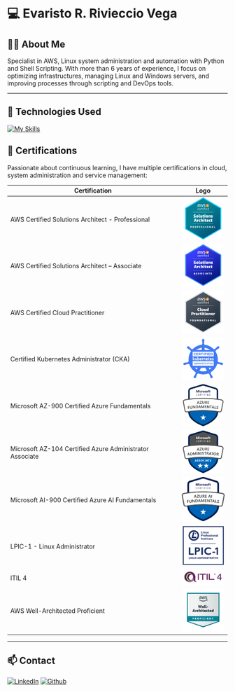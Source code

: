 # 💻 Evaristo R. Rivieccio Vega

## 👨‍💻 About Me

Specialist in AWS, Linux system administration and automation with Python and Shell Scripting.
With more than 6 years of experience, I focus on optimizing infrastructures, managing Linux and Windows servers, and improving processes through scripting and DevOps tools.

---

## 🚀 Technologies Used
[![My Skills](https://skillicons.dev/icons?i=aws,azure,linux,py,bash,redhat,ubuntu,debian,windows,apple,kubernetes,docker,cloudflare,redis,mongodb,mysql,git,bitbucket,fastapi,powershell,elasticsearch)](#)

## 📜 Certifications
Passionate about continuous learning, I have multiple certifications in cloud, system administration and service management:

| Certification | Logo |
|--------------|------|
| AWS Certified Solutions Architect - Professional | [<img src="imagenes/AWS-Certified-Solutions-Architect-Professional_badge.69d82ff1b2861e1089539ebba906c70b011b928a.png" width="100">](#) |
| AWS Certified Solutions Architect – Associate | [<img src="imagenes/aws-certified-solutions-architect-associate-3.png" width="100">](#) |
| AWS Certified Cloud Practitioner | [<img src="imagenes/aws-certified-cloud-practitioner-2.png" width="100">](#) |
| Certified Kubernetes Administrator (CKA) | [<img src="imagenes/cka-certified-kubernetes-administrator.png" width="100">](#) |
| Microsoft AZ-900 Certified Azure Fundamentals | [<img src="imagenes/azure-fundamentals-600x600-1-300x300.png" width="100">](#) |
| Microsoft AZ-104 Certified Azure Administrator Associate | [<img src="imagenes/azure-administrator-associate-600x600-1.png" width="100">](#) |
| Microsoft AI-900 Certified Azure AI Fundamentals | [<img src="imagenes/ai900.png" width="100">](#) |
| LPIC-1 - Linux Administrator | [<img src="imagenes/LPIC-1.png" width="100">](#) |
| ITIL 4 | [<img src="imagenes/itil4-300x107-1.jpg" width="100">](#) |
| AWS Well-Architected Proficient | [<img src="imagenes/well-architected-proficient-4.png" width="100">](#) |


---

## 📫 Contact

[![LinkedIn](https://skillicons.dev/icons?i=linkedin)](https://www.linkedin.com/in/evaristorivieccio)  [![Github](https://skillicons.dev/icons?i=github)](https://github.com/evaristorivi)  

